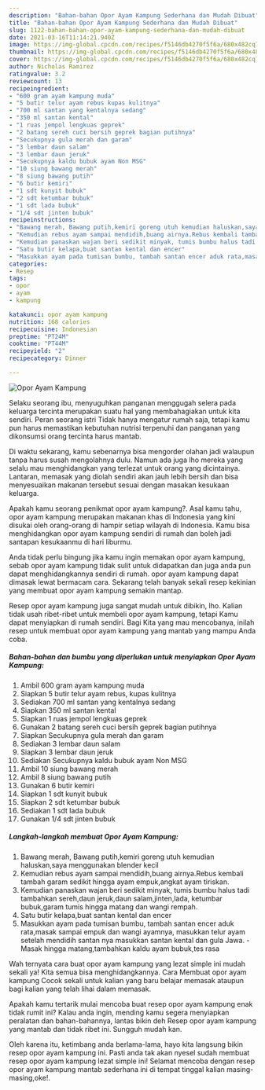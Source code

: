 ```yaml
---
description: "Bahan-bahan Opor Ayam Kampung Sederhana dan Mudah Dibuat"
title: "Bahan-bahan Opor Ayam Kampung Sederhana dan Mudah Dibuat"
slug: 1122-bahan-bahan-opor-ayam-kampung-sederhana-dan-mudah-dibuat
date: 2021-03-16T11:14:21.940Z
image: https://img-global.cpcdn.com/recipes/f5146db4270f5f6a/680x482cq70/opor-ayam-kampung-foto-resep-utama.jpg
thumbnail: https://img-global.cpcdn.com/recipes/f5146db4270f5f6a/680x482cq70/opor-ayam-kampung-foto-resep-utama.jpg
cover: https://img-global.cpcdn.com/recipes/f5146db4270f5f6a/680x482cq70/opor-ayam-kampung-foto-resep-utama.jpg
author: Nicholas Ramirez
ratingvalue: 3.2
reviewcount: 13
recipeingredient:
- "600 gram ayam kampung muda"
- "5 butir telur ayam rebus kupas kulitnya"
- "700 ml santan yang kentalnya sedang"
- "350 ml santan kental"
- "1 ruas jempol lengkuas geprek"
- "2 batang sereh cuci bersih geprek bagian putihnya"
- "Secukupnya gula merah dan garam"
- "3 lembar daun salam"
- "3 lembar daun jeruk"
- "Secukupnya kaldu bubuk ayam Non MSG"
- "10 siung bawang merah"
- "8 siung bawang putih"
- "6 butir kemiri"
- "1 sdt kunyit bubuk"
- "2 sdt ketumbar bubuk"
- "1 sdt lada bubuk"
- "1/4 sdt jinten bubuk"
recipeinstructions:
- "Bawang merah, Bawang putih,kemiri goreng utuh kemudian haluskan,saya menggunakan blender kecil"
- "Kemudian rebus ayam sampai mendidih,buang airnya.Rebus kembali tambah garam sedikit hingga ayam empuk,angkat ayam tiriskan."
- "Kemudian panaskan wajan beri sedikit minyak, tumis bumbu halus tadi tambahkan sereh,daun jeruk,daun salam,jinten,lada, ketumbar bubuk,garam tumis hingga matang dan wangi rempah."
- "Satu butir kelapa,buat santan kental dan encer"
- "Masukkan ayam pada tumisan bumbu, tambah santan encer aduk rata,masak sampai empuk dan wangi ayamnya, masukkan telur ayam setelah mendidih santan nya masukkan santan kental dan gula Jawa. Masak hingga matang,tambahkan kaldu ayam bubuk,tes rasa"
categories:
- Resep
tags:
- opor
- ayam
- kampung

katakunci: opor ayam kampung 
nutrition: 168 calories
recipecuisine: Indonesian
preptime: "PT24M"
cooktime: "PT44M"
recipeyield: "2"
recipecategory: Dinner

---
```



![Opor Ayam Kampung](https://img-global.cpcdn.com/recipes/f5146db4270f5f6a/680x482cq70/opor-ayam-kampung-foto-resep-utama.jpg)

Selaku seorang ibu, menyuguhkan panganan menggugah selera pada keluarga tercinta merupakan suatu hal yang membahagiakan untuk kita sendiri. Peran seorang istri Tidak hanya mengatur rumah saja, tetapi kamu pun harus memastikan kebutuhan nutrisi terpenuhi dan panganan yang dikonsumsi orang tercinta harus mantab.

Di waktu  sekarang, kamu sebenarnya bisa mengorder olahan jadi walaupun tanpa harus susah mengolahnya dulu. Namun ada juga lho mereka yang selalu mau menghidangkan yang terlezat untuk orang yang dicintainya. Lantaran, memasak yang diolah sendiri akan jauh lebih bersih dan bisa menyesuaikan makanan tersebut sesuai dengan masakan kesukaan keluarga. 



Apakah kamu seorang penikmat opor ayam kampung?. Asal kamu tahu, opor ayam kampung merupakan makanan khas di Indonesia yang kini disukai oleh orang-orang di hampir setiap wilayah di Indonesia. Kamu bisa menghidangkan opor ayam kampung sendiri di rumah dan boleh jadi santapan kesukaanmu di hari liburmu.

Anda tidak perlu bingung jika kamu ingin memakan opor ayam kampung, sebab opor ayam kampung tidak sulit untuk didapatkan dan juga anda pun dapat menghidangkannya sendiri di rumah. opor ayam kampung dapat dimasak lewat bermacam cara. Sekarang telah banyak sekali resep kekinian yang membuat opor ayam kampung semakin mantap.

Resep opor ayam kampung juga sangat mudah untuk dibikin, lho. Kalian tidak usah ribet-ribet untuk membeli opor ayam kampung, tetapi Kamu dapat menyiapkan di rumah sendiri. Bagi Kita yang mau mencobanya, inilah resep untuk membuat opor ayam kampung yang mantab yang mampu Anda coba.

<!--inarticleads1-->

##### Bahan-bahan dan bumbu yang diperlukan untuk menyiapkan Opor Ayam Kampung:

1. Ambil 600 gram ayam kampung muda
1. Siapkan 5 butir telur ayam rebus, kupas kulitnya
1. Sediakan 700 ml santan yang kentalnya sedang
1. Siapkan 350 ml santan kental
1. Siapkan 1 ruas jempol lengkuas geprek
1. Gunakan 2 batang sereh cuci bersih geprek bagian putihnya
1. Siapkan Secukupnya gula merah dan garam
1. Sediakan 3 lembar daun salam
1. Siapkan 3 lembar daun jeruk
1. Sediakan Secukupnya kaldu bubuk ayam Non MSG
1. Ambil 10 siung bawang merah
1. Ambil 8 siung bawang putih
1. Gunakan 6 butir kemiri
1. Siapkan 1 sdt kunyit bubuk
1. Siapkan 2 sdt ketumbar bubuk
1. Sediakan 1 sdt lada bubuk
1. Gunakan 1/4 sdt jinten bubuk




<!--inarticleads2-->

##### Langkah-langkah membuat Opor Ayam Kampung:

1. Bawang merah, Bawang putih,kemiri goreng utuh kemudian haluskan,saya menggunakan blender kecil
1. Kemudian rebus ayam sampai mendidih,buang airnya.Rebus kembali tambah garam sedikit hingga ayam empuk,angkat ayam tiriskan.
1. Kemudian panaskan wajan beri sedikit minyak, tumis bumbu halus tadi tambahkan sereh,daun jeruk,daun salam,jinten,lada, ketumbar bubuk,garam tumis hingga matang dan wangi rempah.
1. Satu butir kelapa,buat santan kental dan encer
1. Masukkan ayam pada tumisan bumbu, tambah santan encer aduk rata,masak sampai empuk dan wangi ayamnya, masukkan telur ayam setelah mendidih santan nya masukkan santan kental dan gula Jawa. - Masak hingga matang,tambahkan kaldu ayam bubuk,tes rasa




Wah ternyata cara buat opor ayam kampung yang lezat simple ini mudah sekali ya! Kita semua bisa menghidangkannya. Cara Membuat opor ayam kampung Cocok sekali untuk kalian yang baru belajar memasak ataupun bagi kalian yang telah lihai dalam memasak.

Apakah kamu tertarik mulai mencoba buat resep opor ayam kampung enak tidak rumit ini? Kalau anda ingin, mending kamu segera menyiapkan peralatan dan bahan-bahannya, lantas bikin deh Resep opor ayam kampung yang mantab dan tidak ribet ini. Sungguh mudah kan. 

Oleh karena itu, ketimbang anda berlama-lama, hayo kita langsung bikin resep opor ayam kampung ini. Pasti anda tak akan nyesel sudah membuat resep opor ayam kampung lezat simple ini! Selamat mencoba dengan resep opor ayam kampung mantab sederhana ini di tempat tinggal kalian masing-masing,oke!.

